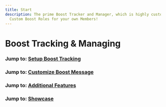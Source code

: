 ```yaml
---
title: Start
description: The prime Boost Tracker and Manager, which is highly customizable and allows
  Custom Boost Roles for your own Members!
---
```


# Boost Tracking & Managing

### Jump to: [Setup Boost Tracking](setup.md)

### Jump to: [Customize Boost Message](customize.md)

### Jump to: [Additional Features](features.md)

### Jump to: [Showcase](showcase.md)

